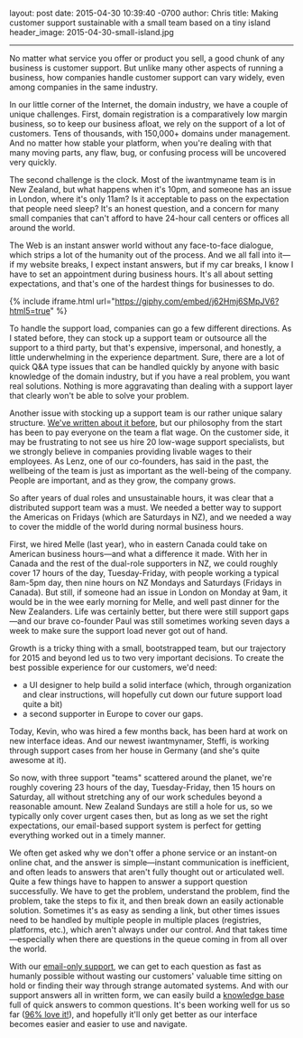 layout: post
date: 2015-04-30 10:39:40 -0700
author: Chris
title: Making customer support sustainable with a small team based on a tiny island
header_image: 2015-04-30-small-island.jpg

----

<!-- excerpt -->

No matter what service you offer or product you sell, a good chunk of any business is customer support. But unlike many other aspects of running a business, how companies handle customer support can vary widely, even among companies in the same industry.

In our little corner of the Internet, the domain industry, we have a couple of unique challenges. First, domain registration is a comparatively low margin business, so to keep our business afloat, we rely on the support of a lot of customers. Tens of thousands, with 150,000+ domains under management. And no matter how stable your platform, when you're dealing with that many moving parts, any flaw, bug, or confusing process will be uncovered very quickly.

<!-- /excerpt -->

The second challenge is the clock. Most of the iwantmyname team is in New Zealand, but what happens when it's 10pm, and someone has an issue in London, where it's only 11am? Is it acceptable to pass on the expectation that people need sleep? It's an honest question, and a concern for many small companies that can't afford to have 24-hour call centers or offices all around the world. 

The Web is an instant answer world without any face-to-face dialogue, which strips a lot of the humanity out of the process. And we all fall into it—if my website breaks, I expect instant answers, but if my car breaks, I know I have to set an appointment during business hours. It's all about setting expectations, and that's one of the hardest things for businesses to do.

{% include iframe.html url="https://giphy.com/embed/j62Hmj6SMpJV6?html5=true" %}

To handle the support load, companies can go a few different directions. As I stated before, they can stock up a support team or outsource all the support to a third party, but that's expensive, impersonal, and honestly, a little underwhelming in the experience department. Sure, there are a lot of quick Q&A type issues that can be handled quickly by anyone with basic knowledge of the domain industry, but if you have a real problem, you want real solutions. Nothing is more aggravating than dealing with a support layer that clearly won't be able to solve your problem.

Another issue with stocking up a support team is our rather unique salary structure. [We've written about it before](https://iwantmyname.com/blog/2014/05/culture-at-iwmn-part-one.html), but our philosophy from the start has been to pay everyone on the team a flat wage. On the customer side, it may be frustrating to not see us hire 20 low-wage support specialists, but we strongly believe in companies providing livable wages to their employees. As Lenz, one of our co-founders, has said in the past, the wellbeing of the team is just as important as the well-being of the company. People are important, and as they grow, the company grows.

So after years of dual roles and unsustainable hours, it was clear that a distributed support team was a must. We needed a better way to support the Americas on Fridays (which are Saturdays in NZ), and we needed a way to cover the middle of the world during normal business hours. 

First, we hired Melle (last year), who in eastern Canada could take on American business hours—and what a difference it made. With her in Canada and the rest of the dual-role supporters in NZ, we could roughly cover 17 hours of the day, Tuesday-Friday, with people working a typical 8am-5pm day, then nine hours on NZ Mondays and Saturdays (Fridays in Canada). But still, if someone had an issue in London on Monday at 9am, it would be in the wee early morning for Melle, and well past dinner for the New Zealanders. Life was certainly better, but there were still support gaps—and our brave co-founder Paul was still sometimes working seven days a week to make sure the support load never got out of hand.

Growth is a tricky thing with a small, bootstrapped team, but our trajectory for 2015 and beyond led us to two very important decisions. To create the best possible experience for our customers, we'd need:

+ a UI designer to help build a solid interface (which, through organization and clear instructions, will hopefully cut down our future support load quite a bit)
+ a second supporter in Europe to cover our gaps.

Today, Kevin, who was hired a few months back, has been hard at work on new interface ideas. And our newest iwantmynamer, Steffi, is working through support cases from her house in Germany (and she's quite awesome at it).

So now, with three support "teams" scattered around the planet, we're roughly covering 23 hours of the day, Tuesday-Friday, then 15 hours on Saturday, all without stretching any of our work schedules beyond a reasonable amount. New Zealand Sundays are still a hole for us, so we typically only cover urgent cases then, but as long as we set the right expectations, our email-based support system is perfect for getting everything worked out in a timely manner.

We often get asked why we don't offer a phone service or an instant-on online chat, and the answer is simple—instant communication is inefficient, and often leads to answers that aren't fully thought out or articulated well. Quite a few things have to happen to answer a support question successfully. We have to get the problem, understand the problem, find the problem, take the steps to fix it, and then break down an easily actionable solution. Sometimes it's as easy as sending a link, but other times issues need to be handled by multiple people in multiple places (registries, platforms, etc.), which aren't always under our control. And that takes time—especially when there are questions in the queue coming in from all over the world.

With our [email-only support](https://iwantmyname.com/support), we can get to each question as fast as humanly possible without wasting our customers' valuable time sitting on hold or finding their way through strange automated systems. And with our support answers all in written form, we can easily build a [knowledge base](https://help.iwantmyname.com) full of quick answers to common questions. It's been working well for us so far ([96% love it!](http://public.nicereply.com/iwantmyname)), and hopefully it'll only get better as our interface becomes easier and easier to use and navigate.